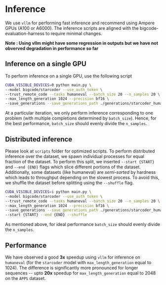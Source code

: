 # Inference

We use `vllm` for performing fast inference and recommend using Ampere GPUs (A100 or A6000). The inference scripts are aligned with the bigcode-evaluation-harness to require minimal changes. 

**Note : Using vllm might have some regression in outputs but we have not obverved degradation in performance so far**

## Inference on a single GPU
To perform inference on a single GPU, use the following script
```bash
CUDA_VISIBLE_DEVICES=0 python main.py \
--model bigcode/starcoder --use_auth_token \
--trust_remote_code --tasks humaneval --batch_size 20 --n_samples 20 \
--max_length_generation 1024 --precision bf16 \
--save_generations --save_generations_path ./generations/starcoder_humaneval_generations.json
```
At a particular iteration, we only perform inference corresponding to one problem (with multiple completions determined by `batch_size`). Hence, for the best performance, `batch_size` should evenly divide the `n_samples`. 

## Distributed inference
Please look at `scripts` folder for optimized scripts. 
To perform distributed inference over the dataset, we spawn individual processes for equal fraction of the dataset. To perform this split, we inserted `--start {START}` and `--end {END}` flags which slice different portions of the dataset. Additionally, some datasets (like humaneval) are _semi-sorted_ by hardness which leads to throughput depending on the slowest process. To avoid this, we shuffle the dataset before splitting using the `--shuffle` flag.

```bash
CUDA_VISIBLE_DEVICES=i python main.py \
--model bigcode/starcoder --use_auth_token \
--trust_remote_code --tasks humaneval --batch_size 20 --n_samples 20 \
--max_length_generation 1024 --precision bf16 \
--save_generations --save_generations_path ./generations/starcoder_humaneval_generations.json \
--start {START} --end {END} --shuffle
```

As mentioned above, for ideal performance `batch_size` should evenly divide the `n_samples`. 

## Performance
We have observed a good **3x** speedup using `vllm` for inference on `humaneval` (for the `starcoder` model with `max_length_generation` equal to 1024). The difference is significantly more pronounced for longer sequences -- upto **20x** speedup for `max_length_generation` equal to 2048 on the `APPS` dataset.